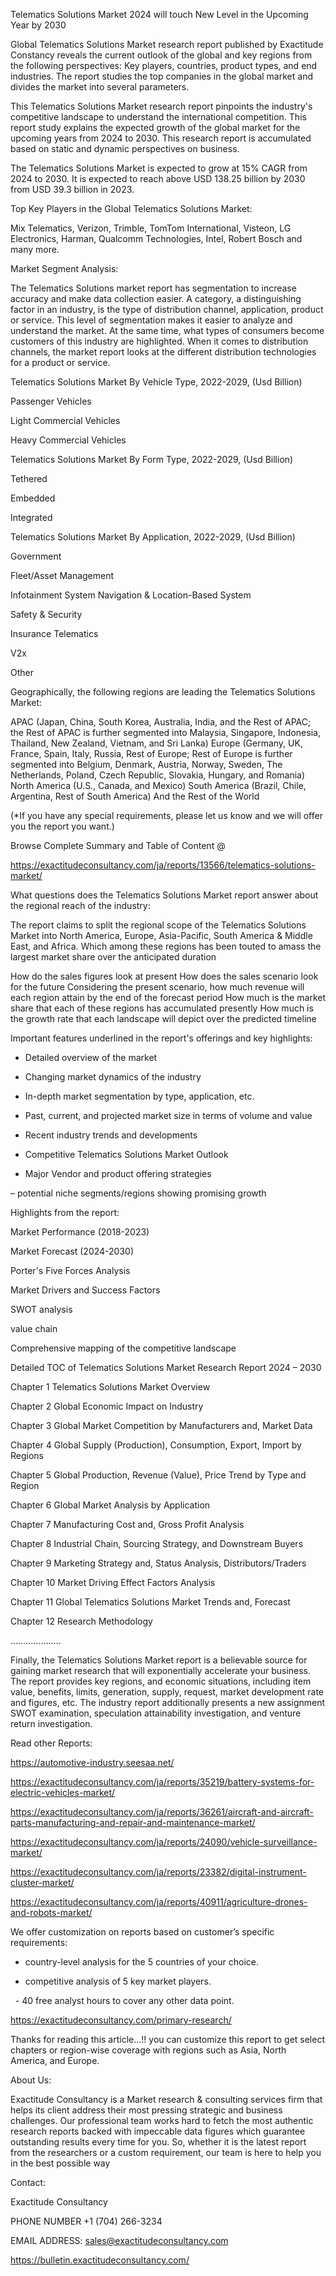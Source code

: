 Telematics Solutions Market 2024 will touch New Level in the Upcoming Year by 2030

Global Telematics Solutions Market research report published by Exactitude Constancy reveals the current outlook of the global and key regions from the following perspectives: Key players, countries, product types, and end industries. The report studies the top companies in the global market and divides the market into several parameters.

This Telematics Solutions Market research report pinpoints the industry's competitive landscape to understand the international competition. This report study explains the expected growth of the global market for the upcoming years from 2024 to 2030. This research report is accumulated based on static and dynamic perspectives on business.

The Telematics Solutions Market is expected to grow at 15% CAGR from 2024 to 2030. It is expected to reach above USD 138.25 billion by 2030 from USD 39.3 billion in 2023.

Top Key Players in the Global Telematics Solutions Market:

Mix Telematics, Verizon, Trimble, TomTom International, Visteon, LG Electronics, Harman, Qualcomm Technologies, Intel, Robert Bosch and many more.

Market Segment Analysis:

The Telematics Solutions market report has segmentation to increase accuracy and make data collection easier. A category, a distinguishing factor in an industry, is the type of distribution channel, application, product or service. This level of segmentation makes it easier to analyze and understand the market. At the same time, what types of consumers become customers of this industry are highlighted. When it comes to distribution channels, the market report looks at the different distribution technologies for a product or service.

Telematics Solutions Market By Vehicle Type, 2022-2029, (Usd Billion)

Passenger Vehicles

Light Commercial Vehicles

Heavy Commercial Vehicles

Telematics Solutions Market By Form Type, 2022-2029, (Usd Billion)

Tethered

Embedded

Integrated

Telematics Solutions Market By Application, 2022-2029, (Usd Billion)

Government

Fleet/Asset Management

Infotainment System Navigation & Location-Based System

Safety & Security

Insurance Telematics

V2x

Other

Geographically, the following regions are leading the Telematics Solutions Market:

APAC (Japan, China, South Korea, Australia, India, and the Rest of APAC; the Rest of APAC is further segmented into Malaysia, Singapore, Indonesia, Thailand, New Zealand, Vietnam, and Sri Lanka)
Europe (Germany, UK, France, Spain, Italy, Russia, Rest of Europe; Rest of Europe is further segmented into Belgium, Denmark, Austria, Norway, Sweden, The Netherlands, Poland, Czech Republic, Slovakia, Hungary, and Romania)
North America (U.S., Canada, and Mexico)
South America (Brazil, Chile, Argentina, Rest of South America)
And the Rest of the World

(*If you have any special requirements, please let us know and we will offer you the report you want.)

Browse Complete Summary and Table of Content @

https://exactitudeconsultancy.com/ja/reports/13566/telematics-solutions-market/

What questions does the Telematics Solutions Market report answer about the regional reach of the industry:

The report claims to split the regional scope of the Telematics Solutions Market into North America, Europe, Asia-Pacific, South America & Middle East, and Africa. Which among these regions has been touted to amass the largest market share over the anticipated duration

How do the sales figures look at present How does the sales scenario look for the future
Considering the present scenario, how much revenue will each region attain by the end of the forecast period
How much is the market share that each of these regions has accumulated presently
How much is the growth rate that each landscape will depict over the predicted timeline

Important features underlined in the report's offerings and key highlights:

- Detailed overview of the market

- Changing market dynamics of the industry

- In-depth market segmentation by type, application, etc.

- Past, current, and projected market size in terms of volume and value

- Recent industry trends and developments

- Competitive Telematics Solutions Market Outlook

- Major Vendor and product offering strategies

– potential niche segments/regions showing promising growth

Highlights from the report:

Market Performance (2018-2023)

Market Forecast (2024-2030)

Porter's Five Forces Analysis

Market Drivers and Success Factors

SWOT analysis

value chain

Comprehensive mapping of the competitive landscape

Detailed TOC of Telematics Solutions Market Research Report 2024 – 2030

Chapter 1 Telematics Solutions Market Overview

Chapter 2 Global Economic Impact on Industry

Chapter 3 Global Market Competition by Manufacturers and, Market Data

Chapter 4 Global Supply (Production), Consumption, Export, Import by Regions

Chapter 5 Global Production, Revenue (Value), Price Trend by Type and Region

Chapter 6 Global Market Analysis by Application

Chapter 7 Manufacturing Cost and, Gross Profit Analysis

Chapter 8 Industrial Chain, Sourcing Strategy, and Downstream Buyers

Chapter 9 Marketing Strategy and, Status Analysis, Distributors/Traders

Chapter 10 Market Driving Effect Factors Analysis

Chapter 11 Global Telematics Solutions Market Trends and, Forecast

Chapter 12 Research Methodology

………………..

Finally, the Telematics Solutions Market report is a believable source for gaining market research that will exponentially accelerate your business. The report provides key regions, and economic situations, including item value, benefits, limits, generation, supply, request, market development rate and figures, etc. The industry report additionally presents a new assignment SWOT examination, speculation attainability investigation, and venture return investigation.

Read other Reports:

https://automotive-industry.seesaa.net/

https://exactitudeconsultancy.com/ja/reports/35219/battery-systems-for-electric-vehicles-market/

https://exactitudeconsultancy.com/ja/reports/36261/aircraft-and-aircraft-parts-manufacturing-and-repair-and-maintenance-market/

https://exactitudeconsultancy.com/ja/reports/24090/vehicle-surveillance-market/

https://exactitudeconsultancy.com/ja/reports/23382/digital-instrument-cluster-market/

https://exactitudeconsultancy.com/ja/reports/40911/agriculture-drones-and-robots-market/

We offer customization on reports based on customer’s specific requirements:

- country-level analysis for the 5 countries of your choice.

- competitive analysis of 5 key market players.

  - 40 free analyst hours to cover any other data point.

https://exactitudeconsultancy.com/primary-research/

Thanks for reading this article...!! you can customize this report to get select chapters or region-wise coverage with regions such as Asia, North America, and Europe.

About Us:

Exactitude Consultancy is a Market research & consulting services firm that helps its client address their most pressing strategic and business challenges. Our professional team works hard to fetch the most authentic research reports backed with impeccable data figures which guarantee outstanding results every time for you. So, whether it is the latest report from the researchers or a custom requirement, our team is here to help you in the best possible way

Contact:

Exactitude Consultancy

PHONE NUMBER +1 (704) 266-3234

EMAIL ADDRESS: sales@exactitudeconsultancy.com

https://bulletin.exactitudeconsultancy.com/

